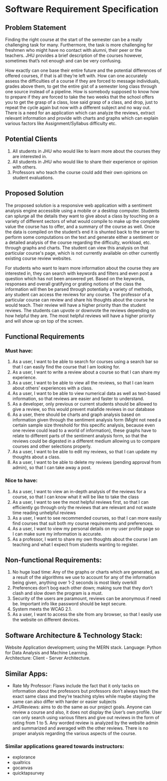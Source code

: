# Software Requirement Specification

## Problem Statement

Finding the right course at the start of the semester can be a really challenging task for many. Furthermore, the task is more challenging for freshmen who might have no contact with alumni, their peer or the teachers. JHU provides a brief description of the courses however, sometimes that’s not enough and can be very confusing.  

How exactly can one base their entire future and the potential differences of offered courses, if that is all they’re left with. How can one accurately assess the difficulties of a course if they are forced to message individuals, grades above them, to get the entire gist of a semester long class through one source instead of a pipeline. How is somebody supposed to know how to prepare if they are forced to take the two weeks that the school offers you to get the grasp of a class, lose said grasp of a class, and drop, just to repeat the cycle again but now with a different subject and no way out. There is a need for an application which can analyze the reviews, extract relevant information and provide with charts and graphs which can explain various factors like Assignment/Syllabus difficulty etc.

## Potential Clients 

1. All students in JHU who would like to learn more about the courses they are interested in.
2. All students in JHU who would like to share their experience or opinion with others.
3. Professors who teach the course could add their own opinions on student evaluations.

## Proposed Solution 

The proposed solution is a responsive web application with a sentiment analysis engine accessible using a mobile or a desktop computer. Students can splurge all the details they want to give about a class by touching on a variety of different sectors of what would compile to make up the complete value the course has to offer, and a summary of the course as well. Once the data is compiled on the student’s end it is shunted back to the server to perform some computations on the text and generate either a sentiment or a detailed analysis of the course regarding the difficulty, workload, etc. through graphs and charts. The student can view this analysis on that particular course's page, which is not currently available on other currently existing course review websites.

For students who want to learn more information about the course they are interested in, they can search with keywords and filters and even post a question which has not been answered yet. Based on the keywords, responses and overall gratifying or grating notions of the class the information will then be parsed through potentially a variety of methods, any student can access the reviews for any course. The professor of a particular course can review and share his thoughts about the course he would teach. Their review will have a higher priority than the student reviews. The students can upvote or downvote the reviews depending on how helpful they are. The most helpful reviews will have a higher priority and will show up on top of the screen.

## Functional Requirements
### Must have:

1. As a user, I want to be able to search for courses using a search bar so that I can easily find the course that I am looking for.
2. As a user, I want to write a review about a course so that I can share my experience.
3. As a user, I want to be able to view all the reviews, so that I can learn about others’ experiences with a class. 
4. As a user, I want to be able to view numerical data as well as text-based information, so that reviews are easier and faster to understand.
5. As a developer, only previous or current students should be allowed to give a review, so this would prevent malafide reviews in our database   
6. As a user, there should be charts and graph analysis based on information given through the sentiment analysis form (Might not need a certain sample size threshold for this specific analysis, because even one review could lead to a world of information), these graphs have to relate to different parts of the sentiment analysis form, so that the reviews could be digested in a different medium allowing us to compare courses and other selections properly.
7. As a user, I want to be able to edit my reviews, so that I can update my thoughts about a class. 
8. As a user, I want to be able to delete my reviews (pending approval from admin), so that I can take away a post. 


### Nice to have:

1. As a user, I want to view an in-depth analysis of the reviews for a course, so that I can know what it will be like to take the class
2. As a user, I want to see the most helpful reviews first, so that I can efficiently go through only the reviews that are relevant and not waste time reading unhelpful reviews
3. As a user, I want to see recommended courses, so that I can more easily find courses that suit both my course requirements and preferences.
4. As a user, I want to view my personal details on my user profile page so I can make sure my information is accurate.
5. As a professor, I want to share my own thoughts about the course I am teaching and what I expect from students wanting to register.


## Non-functional Requirements:

1. No huge load time: Any of the graphs or charts which are generated, as a result  of the algorithms we use to account for any of the information being given, anything over 1-2 seconds is most likely overkill
2. Preferences don’t bog each other down; making sure that they don’t clash and slow down the program is a must.
3. Security of the users are paramount, reviews can be anonymous if need be. Important info like password should be kept secure. 
4. System meets the WCAG 2.1.
5. As a user, I want to access the site from any browser, so that I easily use the website on different devices. 

## Software Architecture & Technology Stack: 

Website Application development; using the MERN stack.
Language: Python for Data Analysis and Machine Learning.  
Architecture: Client - Server Architecture.

## Similar Apps: 

- Rate My Professor: Flaws include the fact that it only tacks on information about the professors but professors don’t always teach the exact same class and they’re teaching styles while maybe staying the same can also differ with harder or easier subjects
- JHUReviews: aims to do the same as our project goals. Anyone can review a course and also, it does not display the User’s own profile. User can only search using various filters and give out reviews in the form of rating from 1 to 5. Any worded review is analyzed by the website admin and summarized and averaged with the other reviews. There is no proper analysis regarding the various aspects of the course.  
### Similar applications geared towards instructors:
- explorance
- qualtrics
- gocanvas
- quicktapsurvey